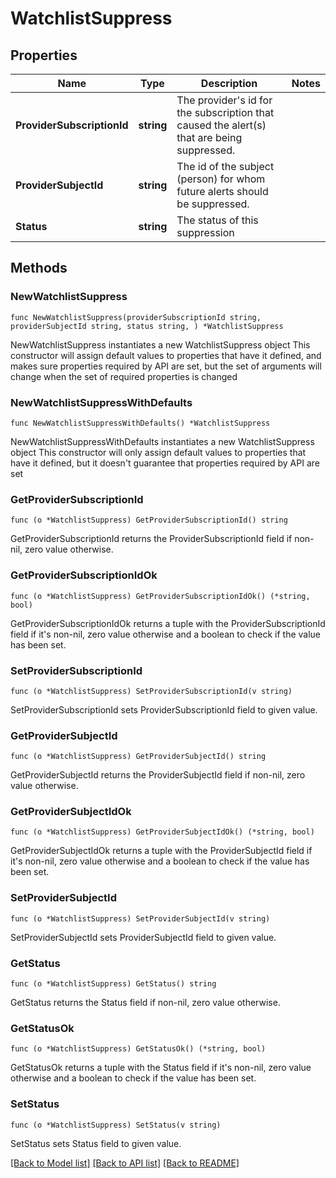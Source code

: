 # WatchlistSuppress

## Properties

Name | Type | Description | Notes
------------ | ------------- | ------------- | -------------
**ProviderSubscriptionId** | **string** | The provider&#39;s id for the subscription that caused the alert(s) that are being suppressed.  | 
**ProviderSubjectId** | **string** | The id of the subject (person) for whom future alerts should be suppressed.  | 
**Status** | **string** | The status of this suppression | 

## Methods

### NewWatchlistSuppress

`func NewWatchlistSuppress(providerSubscriptionId string, providerSubjectId string, status string, ) *WatchlistSuppress`

NewWatchlistSuppress instantiates a new WatchlistSuppress object
This constructor will assign default values to properties that have it defined,
and makes sure properties required by API are set, but the set of arguments
will change when the set of required properties is changed

### NewWatchlistSuppressWithDefaults

`func NewWatchlistSuppressWithDefaults() *WatchlistSuppress`

NewWatchlistSuppressWithDefaults instantiates a new WatchlistSuppress object
This constructor will only assign default values to properties that have it defined,
but it doesn't guarantee that properties required by API are set

### GetProviderSubscriptionId

`func (o *WatchlistSuppress) GetProviderSubscriptionId() string`

GetProviderSubscriptionId returns the ProviderSubscriptionId field if non-nil, zero value otherwise.

### GetProviderSubscriptionIdOk

`func (o *WatchlistSuppress) GetProviderSubscriptionIdOk() (*string, bool)`

GetProviderSubscriptionIdOk returns a tuple with the ProviderSubscriptionId field if it's non-nil, zero value otherwise
and a boolean to check if the value has been set.

### SetProviderSubscriptionId

`func (o *WatchlistSuppress) SetProviderSubscriptionId(v string)`

SetProviderSubscriptionId sets ProviderSubscriptionId field to given value.


### GetProviderSubjectId

`func (o *WatchlistSuppress) GetProviderSubjectId() string`

GetProviderSubjectId returns the ProviderSubjectId field if non-nil, zero value otherwise.

### GetProviderSubjectIdOk

`func (o *WatchlistSuppress) GetProviderSubjectIdOk() (*string, bool)`

GetProviderSubjectIdOk returns a tuple with the ProviderSubjectId field if it's non-nil, zero value otherwise
and a boolean to check if the value has been set.

### SetProviderSubjectId

`func (o *WatchlistSuppress) SetProviderSubjectId(v string)`

SetProviderSubjectId sets ProviderSubjectId field to given value.


### GetStatus

`func (o *WatchlistSuppress) GetStatus() string`

GetStatus returns the Status field if non-nil, zero value otherwise.

### GetStatusOk

`func (o *WatchlistSuppress) GetStatusOk() (*string, bool)`

GetStatusOk returns a tuple with the Status field if it's non-nil, zero value otherwise
and a boolean to check if the value has been set.

### SetStatus

`func (o *WatchlistSuppress) SetStatus(v string)`

SetStatus sets Status field to given value.



[[Back to Model list]](../README.md#documentation-for-models) [[Back to API list]](../README.md#documentation-for-api-endpoints) [[Back to README]](../README.md)


